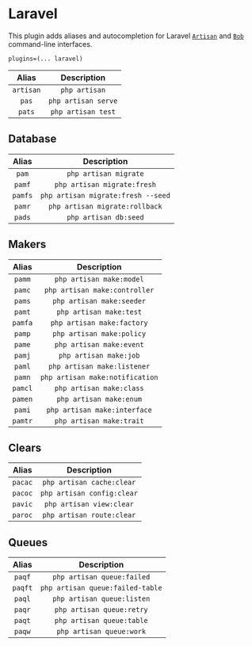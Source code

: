 # Laravel

This plugin adds aliases and autocompletion for Laravel
[`Artisan`](https://laravel.com/docs/artisan) and
[`Bob`](http://daylerees.github.io/laravel-bob/) command-line interfaces.

```
plugins=(... laravel)
```

|   Alias   |     Description     |
| :-------: | :-----------------: |
| `artisan` |    `php artisan`    |
|   `pas`   | `php artisan serve` |
|  `pats`   | `php artisan test`  |

## Database

|  Alias  |            Description             |
| :-----: | :--------------------------------: |
|  `pam`  |       `php artisan migrate`        |
| `pamf`  |    `php artisan migrate:fresh`     |
| `pamfs` | `php artisan migrate:fresh --seed` |
| `pamr`  |   `php artisan migrate:rollback`   |
| `pads`  |       `php artisan db:seed`        |

## Makers

|  Alias  |           Description           |
| :-----: | :-----------------------------: |
| `pamm`  |    `php artisan make:model`     |
| `pamc`  |  `php artisan make:controller`  |
| `pams`  |    `php artisan make:seeder`    |
| `pamt`  |     `php artisan make:test`     |
| `pamfa` |   `php artisan make:factory`    |
| `pamp`  |    `php artisan make:policy`    |
| `pame`  |    `php artisan make:event`     |
| `pamj`  |     `php artisan make:job`      |
| `paml`  |   `php artisan make:listener`   |
| `pamn`  | `php artisan make:notification` |
| `pamcl` |    `php artisan make:class`     |
| `pamen` |     `php artisan make:enum`     |
| `pami`  |  `php artisan make:interface`   |
| `pamtr` |    `php artisan make:trait`     |

## Clears

|  Alias  |        Description         |
| :-----: | :------------------------: |
| `pacac` | `php artisan cache:clear`  |
| `pacoc` | `php artisan config:clear` |
| `pavic` |  `php artisan view:clear`  |
| `paroc` | `php artisan route:clear`  |

## Queues

|  Alias  |           Description            |
| :-----: | :------------------------------: |
| `paqf`  |    `php artisan queue:failed`    |
| `paqft` | `php artisan queue:failed-table` |
| `paql`  |    `php artisan queue:listen`    |
| `paqr`  |    `php artisan queue:retry`     |
| `paqt`  |    `php artisan queue:table`     |
| `paqw`  |     `php artisan queue:work`     |
